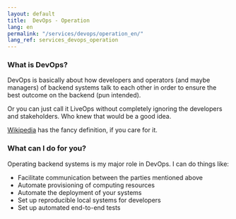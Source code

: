 ```yaml
---
layout: default
title:  DevOps - Operation
lang: en
permalink: "/services/devops/operation_en/"
lang_ref: services_devops_operation
---
```

### What is DevOps?
DevOps is basically about how developers and operators (and maybe managers) of backend systems talk to each other in order to ensure the best outcome on the backend (pun intended).

Or you can just call it LiveOps without completely ignoring the developers and stakeholders. Who knew that would be a good idea.

[Wikipedia](https://en.wikipedia.org/wiki/DevOps) has the fancy definition, if you care for it.

### What can I do for you?
Operating backend systems is my major role in DevOps. I can do things like:
- Facilitate communication between the parties mentioned above
- Automate provisioning of computing resources
- Automate the deployment of your systems
- Set up reproducible local systems for developers
- Set up automated end-to-end tests
